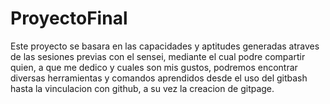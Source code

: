 # ProyectoFinal
Este proyecto se basara en las capacidades y aptitudes generadas atraves de las sesiones previas con el sensei, mediante el cual podre compartir quien, a que me dedico y cuales son mis gustos, podremos encontrar diversas herramientas y comandos aprendidos desde el uso del gitbash hasta la vinculacion con github, a su vez la creacion de gitpage.